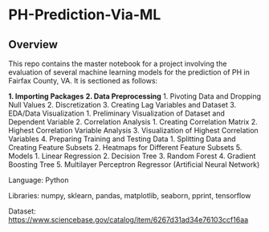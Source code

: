 # PH-Prediction-Via-ML

## Overview

This repo contains the master notebook for a project involving the evaluation of several machine learning models for the prediction of PH in Fairfax County, VA. It is sectioned as follows:

**1. Importing Packages**
**2. Data Preprocessing**
    1. Pivoting Data and Dropping Null Values
    2. Discretization
    3. Creating Lag Variables and Dataset
3. EDA/Data Visualization
    1. Preliminary Visualization of Dataset and Dependent Variable
    2. Correlation Analysis
       1. Creating Correlation Matrix
       2. Highest Correlation Variable Analysis
       3. Visualization of Highest Correlation Variables
4. Preparing Training and Testing Data
    1. Splitting Data and Creating Feature Subsets
    2. Heatmaps for Different Feature Subsets
5. Models
    1. Linear Regression
    2. Decision Tree
    3. Random Forest
    4. Gradient Boosting Tree
    5. Multilayer Perceptron Regressor (Artificial Neural Network)

Language: Python

Libraries: numpy, sklearn, pandas, matplotlib, seaborn, pprint, tensorflow

Dataset: https://www.sciencebase.gov/catalog/item/6267d31ad34e76103ccf16aa
    
